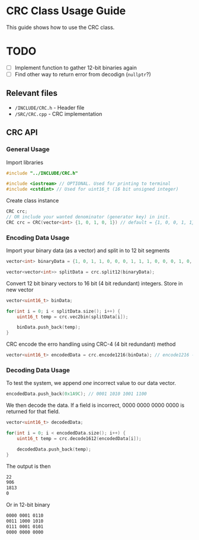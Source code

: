 # CRC Class Usage Guide
This guide shows how to use the CRC class.

# TODO
- [ ] Implement function to gather 12-bit binaries again
- [ ] Find other way to return error from decodign (`nullptr`?)

## Relevant files
  - `/INCLUDE/CRC.h` - Header file
  - `/SRC/CRC.cpp` - CRC implementation

## CRC API

### General Usage
Import libraries
```cpp
#include "../INCLUDE/CRC.h"

#include <iostream> // OPTIONAL. Used for printing to terminal
#include <cstdint> // Used for uint16_t (16 bit unsigned integer)
```
Create class instance
```cpp
CRC crc;
// OR include your wanted denominator (generator key) in init.
CRC crc = CRC(vector<int> {1, 0, 1, 0, 1}) // default = {1, 0, 0, 1, 1}
```

### Encoding Data Usage
Import your binary data (as a vector) and split in to 12 bit segments
```cpp
vector<int> binaryData = {1, 0, 1, 1, 0, 0, 0, 1, 1, 1, 0, 0, 0, 1, 0, 1, 0, 0, 1, 1, 1, 0, 0, 0, 1, 0, 1, 0, 1};

vector<vector<int>> splitData = crc.split12(binaryData);
```
Convert 12 bit binary vectors to 16 bit (4 bit redundant) integers. Store in new vector
```cpp
vector<uint16_t> binData;

for(int i = 0; i < splitData.size(); i++) {
    uint16_t temp = crc.vec2bin(splitData[i]);

    binData.push_back(temp);
}
```
CRC encode the erro handling using CRC-4 (4 bit redundant) method
```cpp
vector<uint16_t> encodedData = crc.encode1216(binData); // encode1216 -> CRC-4
```

### Decoding Data Usage
To test the system, we append _one_ incorrect value to our data vector.
```cpp
encodedData.push_back(0x1A9C); // 0001 1010 1001 1100
```
We then decode the data. If a field is incorrect, 0000 0000 0000 0000 is returned for that field.
```cpp
vector<uint16_t> decodedData;

for(int i = 0; i < encodedData.size(); i++) {
    uint16_t temp = crc.decode1612(encodedData[i]);

    decodedData.push_back(temp);
}
```
The output is then
```bash
22
906
1813
0
```
Or in 12-bit  binary
```bash
0000 0001 0110
0011 1000 1010
0111 0001 0101
0000 0000 0000
```
